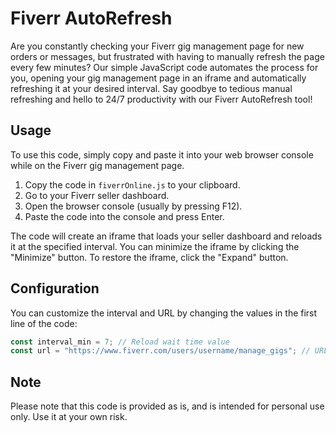 # Fiverr AutoRefresh

Are you constantly checking your Fiverr gig management page for new orders or messages, but frustrated with having to manually refresh the page every few minutes? Our simple JavaScript code automates the process for you, opening your gig management page in an iframe and automatically refreshing it at your desired interval. Say goodbye to tedious manual refreshing and hello to 24/7 productivity with our Fiverr AutoRefresh tool!

## Usage

To use this code, simply copy and paste it into your web browser console while on the Fiverr gig management page.

1. Copy the code in `fiverrOnline.js` to your clipboard.
2. Go to your Fiverr seller dashboard.
3. Open the browser console (usually by pressing F12).
4. Paste the code into the console and press Enter.

The code will create an iframe that loads your seller dashboard and reloads it at the specified interval. You can minimize the iframe by clicking the "Minimize" button. To restore the iframe, click the "Expand" button.

## Configuration

You can customize the interval and URL by changing the values in the first line of the code:

```javascript
const interval_min = 7; // Reload wait time value
const url = "https://www.fiverr.com/users/username/manage_gigs"; // URL of page
```

## Note
Please note that this code is provided as is, and is intended for personal use only. Use it at your own risk.
